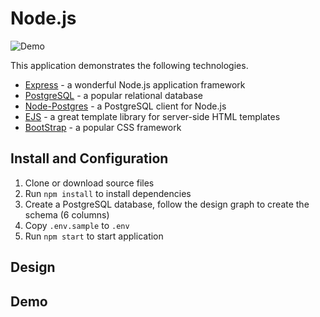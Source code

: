 

# Node.js 

![Demo](https://user-images.githubusercontent.com/35351964/103594586-f1532980-4ead-11eb-9320-bdc4037205a2.gif)

This application demonstrates the following technologies.

* [Express](https://expressjs.com/) - a wonderful Node.js application framework
* [PostgreSQL](https://www.postgresql.org/) - a popular relational database
* [Node-Postgres](https://node-postgres.com/) - a PostgreSQL client for Node.js
* [EJS](https://ejs.co/) - a great template library for server-side HTML templates
* [BootStrap](https://getbootstrap.com/) - a popular CSS framework


## Install and Configuration
1. Clone or download source files
1. Run `npm install` to install dependencies
1. Create a PostgreSQL database, follow the design graph to create the schema (6 columns)
1. Copy `.env.sample` to `.env`
1. Run `npm start` to start application

## Design



## Demo

